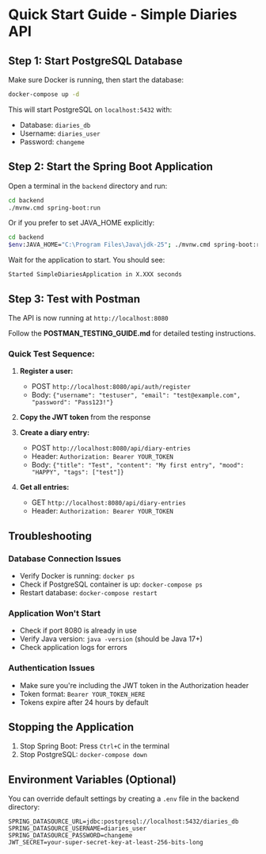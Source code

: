 # Quick Start Guide - Simple Diaries API

## Step 1: Start PostgreSQL Database

Make sure Docker is running, then start the database:

```bash
docker-compose up -d
```

This will start PostgreSQL on `localhost:5432` with:
- Database: `diaries_db`
- Username: `diaries_user`
- Password: `changeme`

## Step 2: Start the Spring Boot Application

Open a terminal in the `backend` directory and run:

```bash
cd backend
./mvnw.cmd spring-boot:run
```

Or if you prefer to set JAVA_HOME explicitly:

```bash
cd backend
$env:JAVA_HOME="C:\Program Files\Java\jdk-25"; ./mvnw.cmd spring-boot:run
```

Wait for the application to start. You should see:
```
Started SimpleDiariesApplication in X.XXX seconds
```

## Step 3: Test with Postman

The API is now running at `http://localhost:8080`

Follow the **POSTMAN_TESTING_GUIDE.md** for detailed testing instructions.

### Quick Test Sequence:

1. **Register a user:**
   - POST `http://localhost:8080/api/auth/register`
   - Body: `{"username": "testuser", "email": "test@example.com", "password": "Pass123!"}`

2. **Copy the JWT token** from the response

3. **Create a diary entry:**
   - POST `http://localhost:8080/api/diary-entries`
   - Header: `Authorization: Bearer YOUR_TOKEN`
   - Body: `{"title": "Test", "content": "My first entry", "mood": "HAPPY", "tags": ["test"]}`

4. **Get all entries:**
   - GET `http://localhost:8080/api/diary-entries`
   - Header: `Authorization: Bearer YOUR_TOKEN`

## Troubleshooting

### Database Connection Issues
- Verify Docker is running: `docker ps`
- Check if PostgreSQL container is up: `docker-compose ps`
- Restart database: `docker-compose restart`

### Application Won't Start
- Check if port 8080 is already in use
- Verify Java version: `java -version` (should be Java 17+)
- Check application logs for errors

### Authentication Issues
- Make sure you're including the JWT token in the Authorization header
- Token format: `Bearer YOUR_TOKEN_HERE`
- Tokens expire after 24 hours by default

## Stopping the Application

1. Stop Spring Boot: Press `Ctrl+C` in the terminal
2. Stop PostgreSQL: `docker-compose down`

## Environment Variables (Optional)

You can override default settings by creating a `.env` file in the backend directory:

```env
SPRING_DATASOURCE_URL=jdbc:postgresql://localhost:5432/diaries_db
SPRING_DATASOURCE_USERNAME=diaries_user
SPRING_DATASOURCE_PASSWORD=changeme
JWT_SECRET=your-super-secret-key-at-least-256-bits-long
```
